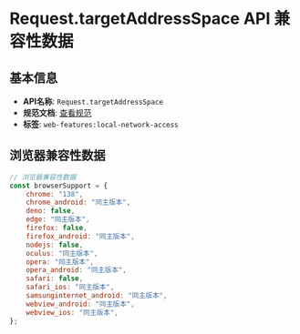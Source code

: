 # Request.targetAddressSpace API 兼容性数据

## 基本信息

- **API名称**: `Request.targetAddressSpace`
- **规范文档**: [查看规范](https://wicg.github.io/local-network-access/#dom-request-targetaddressspace)
- **标签**: `web-features:local-network-access`

## 浏览器兼容性数据

```javascript
// 浏览器兼容性数据
const browserSupport = {
    chrome: "138",
    chrome_android: "同主版本",
    deno: false,
    edge: "同主版本",
    firefox: false,
    firefox_android: "同主版本",
    nodejs: false,
    oculus: "同主版本",
    opera: "同主版本",
    opera_android: "同主版本",
    safari: false,
    safari_ios: "同主版本",
    samsunginternet_android: "同主版本",
    webview_android: "同主版本",
    webview_ios: "同主版本",
};

```

